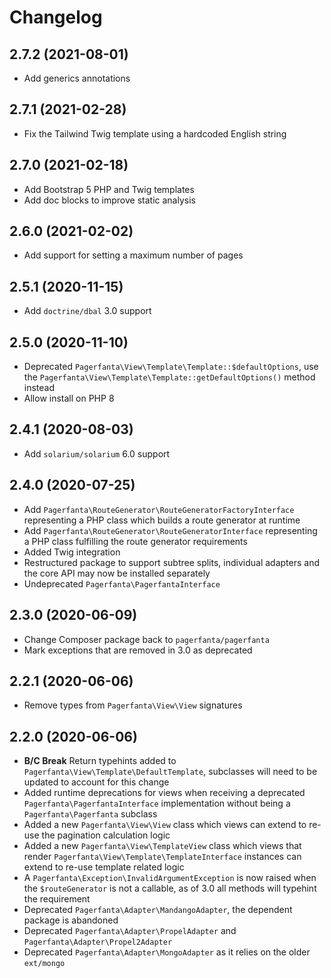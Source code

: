 # Changelog

## 2.7.2 (2021-08-01)

- Add generics annotations

## 2.7.1 (2021-02-28)

- Fix the Tailwind Twig template using a hardcoded English string

## 2.7.0 (2021-02-18)

- Add Bootstrap 5 PHP and Twig templates
- Add doc blocks to improve static analysis

## 2.6.0 (2021-02-02)

- Add support for setting a maximum number of pages

## 2.5.1 (2020-11-15)

- Add `doctrine/dbal` 3.0 support

## 2.5.0 (2020-11-10)

- Deprecated `Pagerfanta\View\Template\Template::$defaultOptions`, use the `Pagerfanta\View\Template\Template::getDefaultOptions()` method instead
- Allow install on PHP 8

## 2.4.1 (2020-08-03)

- Add `solarium/solarium` 6.0 support

## 2.4.0 (2020-07-25)

- Add `Pagerfanta\RouteGenerator\RouteGeneratorFactoryInterface` representing a PHP class which builds a route generator at runtime
- Add `Pagerfanta\RouteGenerator\RouteGeneratorInterface` representing a PHP class fulfilling the route generator requirements
- Added Twig integration
- Restructured package to support subtree splits, individual adapters and the core API may now be installed separately
- Undeprecated `Pagerfanta\PagerfantaInterface`

## 2.3.0 (2020-06-09)

- Change Composer package back to `pagerfanta/pagerfanta`
- Mark exceptions that are removed in 3.0 as deprecated

## 2.2.1 (2020-06-06)

- Remove types from `Pagerfanta\View\View` signatures

## 2.2.0 (2020-06-06)

- **B/C Break** Return typehints added to `Pagerfanta\View\Template\DefaultTemplate`, subclasses will need to be updated to account for this change
- Added runtime deprecations for views when receiving a deprecated `Pagerfanta\PagerfantaInterface` implementation without being a `Pagerfanta\Pagerfanta` subclass
- Added a new `Pagerfanta\View\View` class which views can extend to re-use the pagination calculation logic
- Added a new `Pagerfanta\View\TemplateView` class which views that render `Pagerfanta\View\Template\TemplateInterface` instances can extend to re-use template related logic
- A `Pagerfanta\Exception\InvalidArgumentException` is now raised when the `$routeGenerator` is not a callable, as of 3.0 all methods will typehint the requirement
- Deprecated `Pagerfanta\Adapter\MandangoAdapter`, the dependent package is abandoned
- Deprecated `Pagerfanta\Adapter\PropelAdapter` and `Pagerfanta\Adapter\Propel2Adapter`
- Deprecated `Pagerfanta\Adapter\MongoAdapter` as it relies on the older `ext/mongo`
